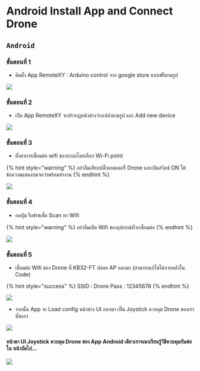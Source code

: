 # Android Install App and Connect Drone

## **`Android`**

### **ขั้นตอนที่ 1**

* ติดตั้ง App RemoteXY : Arduino control จาก google store แบบฟรีตามรูป

![](../../.gitbook/assets/image%20%28167%29.png)

### **ขั้นตอนที่ 2**

* เปิด App RemoteXY  จะปรากฏหน้าต่างว่างเปล่าตามรูป และ Add new device

![](../../.gitbook/assets/image%20%28163%29.png)

### **ขั้นตอนที่ 3**

* ตั้งค่าการเชื่อมต่อ wifi ของระบบโดยเลือก Wi-Fi point

{% hint style="warning" %}
อย่าลืมเสียบปลั๊กแบตเตอรี่ Drone และเปิดสวิตซ์ ON ให้ข้อความแสดงบนจอว่าพร้อมทำงาน
{% endhint %}

![](../../.gitbook/assets/image%20%28150%29.png)

### **ขั้นตอนที่ 4**

* กดปุ่ม รีเฟรชเพื่อ Scan หา Wifi

{% hint style="warning" %}
อย่าลืมเปิด Wifi ของอุปกรณ์ที่จะเชื่อมต่อ
{% endhint %}

![](../../.gitbook/assets/image%20%28168%29.png)

### **ขั้นตอนที่ 5**

* เชื่อมต่อ Wifi ของ Drone ที่ KB32-FT ปล่อย AP ออกมา \(สามารถแก้ไขได้ภายหลังใน Code\)

{% hint style="success" %}
SSID : Drone  Pass : 12345678
{% endhint %}

![](../../.gitbook/assets/image%20%28166%29.png)

* จากนั้น App จะ Load config หน้าต่าง UI ออกมา เป็น Joystick ควบคุม Drone ของเรานั่นเอง

![](../../.gitbook/assets/image%20%28170%29.png)

#### หน้าตา UI Joystick ควบคุม Drone ของ App Android เดียวเราจะมาเรียนรู้วิธีควบคุมกันต่อใน หน้าถัดไป...

![](../../.gitbook/assets/image%20%28154%29.png)




